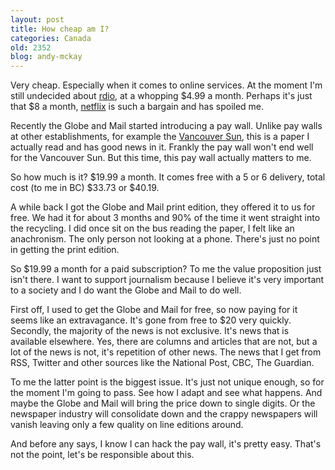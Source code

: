 ```yaml
---
layout: post
title: How cheap am I?
categories: Canada
old: 2352
blog: andy-mckay
---
```

<p>Very cheap. Especially when it comes to online services. At the moment I'm still undecided about <a href="http://rdio.com">rdio</a>, at a whopping $4.99 a month. Perhaps it's just that $8 a month, <a href="http://netflix.ca">netflix</a> is such a bargain and has spoiled me.</p>
<p>Recently the Globe and Mail started introducing a pay wall. Unlike pay walls at other establishments, for example the <a href="http://www.vancouversun.com">Vancouver Sun</a>, this is a paper I actually read and has good news in it. Frankly the pay wall won't end well for the Vancouver Sun. But this time, this pay wall actually matters to me.</p>
<p>So how much is it? $19.99 a month. It comes free with a 5 or 6 delivery, total cost (to me in BC) $33.73 or $40.19.</p>
<p>A while back I got the Globe and Mail print edition, they offered it to us for free. We had it for about 3 months and 90% of the time it went straight into the recycling.  I did once sit on the bus reading the paper, I felt like an anachronism. The only person not looking at a phone. There's just no point in getting the print edition.</p>
<p>So $19.99 a month for a paid subscription? To me the value proposition just isn't there. I want to support journalism because I believe it's very important to a society and I do want the Globe and Mail to do well.</p>
<p>First off, I used to get the Globe and Mail for free, so now paying for it seems like an extravagance. It's gone from free to $20 very quickly. Secondly, the majority of the news is not exclusive. It's news that is available elsewhere. Yes, there are columns and articles that are not, but a lot of the news is not, it's repetition of other news. The news that I get from RSS, Twitter and other sources like the National Post, CBC, The Guardian.</p>
<p>To me the latter point is the biggest issue. It's just not unique enough, so for the moment I'm going to pass. See how I adapt and see what happens. And maybe the Globe and Mail will bring the price down to single digits. Or the newspaper industry will consolidate down and the crappy newspapers will vanish leaving only a few quality on line editions around.</p>
<p>And before any says, I know I can hack the pay wall, it's pretty easy. That's not the point, let's be responsible about this.</p>
